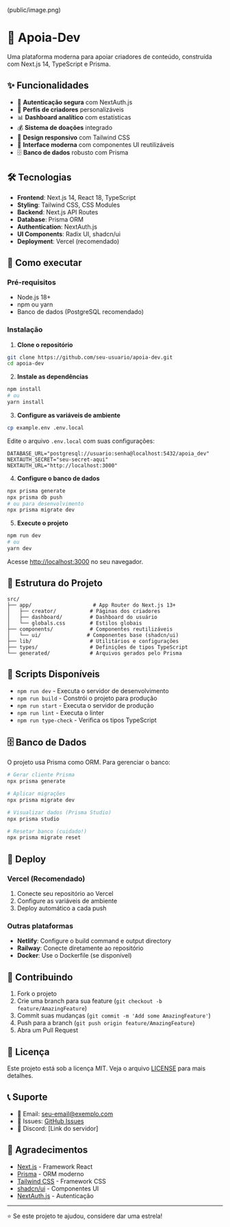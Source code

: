 (public/image.png)
# 🚀 Apoia-Dev

Uma plataforma moderna para apoiar criadores de conteúdo, construída com Next.js 14, TypeScript e Prisma.

## ✨ Funcionalidades

- 🔐 **Autenticação segura** com NextAuth.js
- 👤 **Perfis de criadores** personalizáveis
- 📊 **Dashboard analítico** com estatísticas
- 💰 **Sistema de doações** integrado
- 📱 **Design responsivo** com Tailwind CSS
- 🎨 **Interface moderna** com componentes UI reutilizáveis
- 🗄️ **Banco de dados** robusto com Prisma

## 🛠️ Tecnologias

- **Frontend**: Next.js 14, React 18, TypeScript
- **Styling**: Tailwind CSS, CSS Modules
- **Backend**: Next.js API Routes
- **Database**: Prisma ORM
- **Authentication**: NextAuth.js
- **UI Components**: Radix UI, shadcn/ui
- **Deployment**: Vercel (recomendado)

## 🚀 Como executar

### Pré-requisitos

- Node.js 18+ 
- npm ou yarn
- Banco de dados (PostgreSQL recomendado)

### Instalação

1. **Clone o repositório**
```bash
git clone https://github.com/seu-usuario/apoia-dev.git
cd apoia-dev
```

2. **Instale as dependências**
```bash
npm install
# ou
yarn install
```

3. **Configure as variáveis de ambiente**
```bash
cp example.env .env.local
```

Edite o arquivo `.env.local` com suas configurações:
```env
DATABASE_URL="postgresql://usuario:senha@localhost:5432/apoia_dev"
NEXTAUTH_SECRET="seu-secret-aqui"
NEXTAUTH_URL="http://localhost:3000"
```

4. **Configure o banco de dados**
```bash
npx prisma generate
npx prisma db push
# ou para desenvolvimento
npx prisma migrate dev
```

5. **Execute o projeto**
```bash
npm run dev
# ou
yarn dev
```

Acesse [http://localhost:3000](http://localhost:3000) no seu navegador.

## 📁 Estrutura do Projeto

```
src/
├── app/                    # App Router do Next.js 13+
│   ├── creator/           # Páginas dos criadores
│   ├── dashboard/         # Dashboard do usuário
│   └── globals.css        # Estilos globais
├── components/            # Componentes reutilizáveis
│   └── ui/               # Componentes base (shadcn/ui)
├── lib/                   # Utilitários e configurações
├── types/                 # Definições de tipos TypeScript
└── generated/             # Arquivos gerados pelo Prisma
```

## 🔧 Scripts Disponíveis

- `npm run dev` - Executa o servidor de desenvolvimento
- `npm run build` - Constrói o projeto para produção
- `npm run start` - Executa o servidor de produção
- `npm run lint` - Executa o linter
- `npm run type-check` - Verifica os tipos TypeScript

## 🗄️ Banco de Dados

O projeto usa Prisma como ORM. Para gerenciar o banco:

```bash
# Gerar cliente Prisma
npx prisma generate

# Aplicar migrações
npx prisma migrate dev

# Visualizar dados (Prisma Studio)
npx prisma studio

# Resetar banco (cuidado!)
npx prisma migrate reset
```

## 🚀 Deploy

### Vercel (Recomendado)

1. Conecte seu repositório ao Vercel
2. Configure as variáveis de ambiente
3. Deploy automático a cada push

### Outras plataformas

- **Netlify**: Configure o build command e output directory
- **Railway**: Conecte diretamente ao repositório
- **Docker**: Use o Dockerfile (se disponível)

## 🤝 Contribuindo

1. Fork o projeto
2. Crie uma branch para sua feature (`git checkout -b feature/AmazingFeature`)
3. Commit suas mudanças (`git commit -m 'Add some AmazingFeature'`)
4. Push para a branch (`git push origin feature/AmazingFeature`)
5. Abra um Pull Request

## 📝 Licença

Este projeto está sob a licença MIT. Veja o arquivo [LICENSE](LICENSE) para mais detalhes.

## 📞 Suporte

- 📧 Email: seu-email@exemplo.com
- 🐛 Issues: [GitHub Issues](https://github.com/seu-usuario/apoia-dev/issues)
- 💬 Discord: [Link do servidor]

## 🙏 Agradecimentos

- [Next.js](https://nextjs.org/) - Framework React
- [Prisma](https://www.prisma.io/) - ORM moderno
- [Tailwind CSS](https://tailwindcss.com/) - Framework CSS
- [shadcn/ui](https://ui.shadcn.com/) - Componentes UI
- [NextAuth.js](https://next-auth.js.org/) - Autenticação

---

⭐ Se este projeto te ajudou, considere dar uma estrela!

